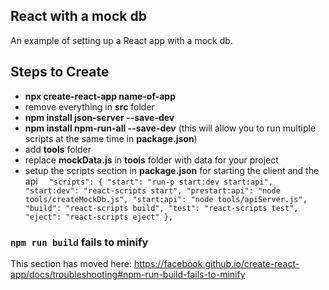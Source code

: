 ## React with a mock db

An example of setting up a React app with a mock db.

## Steps to Create
 * <b>npx create-react-app name-of-app</b>
 * remove everything in <b>src</b> folder
 * <b>npm install json-server --save-dev</b>
 * <b>npm install npm-run-all --save-dev</b>  (this will allow you to run multiple scripts at the same time in <b>package.json</b>)
 * add <b>tools</b> folder
 * replace <b>mockData.js</b> in <b>tools</b> folder with data for your project
 * setup the scripts section in <b>package.json</b> for starting the client and the api
`  
  "scripts": {
    "start": "run-p start:dev start:api",
    "start:dev": "react-scripts start",
    "prestart:api": "node tools/createMockDb.js",
    "start:api": "node tools/apiServer.js",
    "build": "react-scripts build",
    "test": "react-scripts test",
    "eject": "react-scripts eject"
  },
`

### `npm run build` fails to minify

This section has moved here: https://facebook.github.io/create-react-app/docs/troubleshooting#npm-run-build-fails-to-minify
